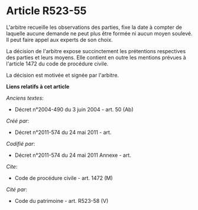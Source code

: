 # Article R523-55

L'arbitre recueille les observations des parties, fixe la date à compter de laquelle aucune demande ne peut plus être formée
ni aucun moyen soulevé. Il peut faire appel aux experts de son choix.

La décision de l'arbitre expose succinctement les prétentions respectives des parties et leurs moyens. Elle contient en outre
les mentions prévues à l'article 1472 du code de procédure civile.

La décision est motivée et signée par l'arbitre.

**Liens relatifs à cet article**

_Anciens textes_:

  - Décret n°2004-490 du 3 juin 2004 - art. 50 (Ab)

_Créé par_:

  - Décret n°2011-574 du 24 mai 2011  - art.

_Codifié par_:

  - Décret n°2011-574 du 24 mai 2011 Annexe - art.

_Cite_:

  - Code de procédure civile - art. 1472 (M)

_Cité par_:

  - Code du patrimoine - art. R523-58 (V)
